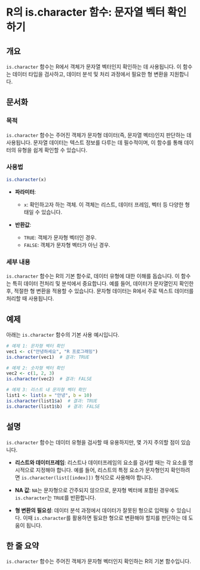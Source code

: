 <!--
Meta Description: # R의 is.character 함수: 문자열 벡터 확인하기 ## 개요 `is.character` 함수는 R에서 객체가 문자열 벡터인지 확인하는 데 사용됩니다. 이 함수는 데이터 타입을 검사하고, 데이터 분석 및 처리 과정에서 필요한 형 변환을 지원합니다. ## 문서화...
Meta Keywords: character, 데이터, 문자형, 함수는, 객체가
-->

# R의 is.character 함수: 문자열 벡터 확인하기

## 개요
`is.character` 함수는 R에서 객체가 문자열 벡터인지 확인하는 데 사용됩니다. 이 함수는 데이터 타입을 검사하고, 데이터 분석 및 처리 과정에서 필요한 형 변환을 지원합니다.

## 문서화
### 목적
`is.character` 함수는 주어진 객체가 문자형 데이터(즉, 문자열 벡터)인지 판단하는 데 사용됩니다. 문자열 데이터는 텍스트 정보를 다루는 데 필수적이며, 이 함수를 통해 데이터의 유형을 쉽게 확인할 수 있습니다.

### 사용법
```R
is.character(x)
```

- **파라미터**:
  - `x`: 확인하고자 하는 객체. 이 객체는 리스트, 데이터 프레임, 벡터 등 다양한 형태일 수 있습니다.

- **반환값**:
  - `TRUE`: 객체가 문자형 벡터인 경우.
  - `FALSE`: 객체가 문자형 벡터가 아닌 경우.

### 세부 내용
`is.character` 함수는 R의 기본 함수로, 데이터 유형에 대한 이해를 돕습니다. 이 함수는 특히 데이터 전처리 및 분석에서 중요합니다. 예를 들어, 데이터가 문자열인지 확인한 후, 적절한 형 변환을 적용할 수 있습니다. 문자형 데이터는 R에서 주로 텍스트 데이터를 처리할 때 사용됩니다.

## 예제
아래는 `is.character` 함수의 기본 사용 예시입니다.

```R
# 예제 1: 문자형 벡터 확인
vec1 <- c("안녕하세요", "R 프로그래밍")
is.character(vec1)  # 결과: TRUE

# 예제 2: 숫자형 벡터 확인
vec2 <- c(1, 2, 3)
is.character(vec2)  # 결과: FALSE

# 예제 3: 리스트 내 문자형 벡터 확인
list1 <- list(a = "안녕", b = 10)
is.character(list1$a)  # 결과: TRUE
is.character(list1$b)  # 결과: FALSE
```

## 설명
`is.character` 함수는 데이터 유형을 검사할 때 유용하지만, 몇 가지 주의할 점이 있습니다.

- **리스트와 데이터프레임**: 리스트나 데이터프레임의 요소를 검사할 때는 각 요소를 명시적으로 지정해야 합니다. 예를 들어, 리스트의 특정 요소가 문자형인지 확인하려면 `is.character(list[[index]])` 형식으로 사용해야 합니다.
  
- **NA 값**: `NA`는 문자형으로 간주되지 않으므로, 문자형 벡터에 포함된 경우에도 `is.character`는 `TRUE`를 반환합니다.

- **형 변환의 필요성**: 데이터 분석 과정에서 데이터가 잘못된 형으로 입력될 수 있습니다. 이때 `is.character`를 활용하면 필요한 형으로 변환해야 할지를 판단하는 데 도움이 됩니다.

## 한 줄 요약
`is.character` 함수는 주어진 객체가 문자형 벡터인지 확인하는 R의 기본 함수입니다.